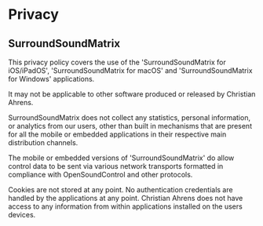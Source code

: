 # Privacy
## SurroundSoundMatrix

This privacy policy covers the use of the 'SurroundSoundMatrix for iOS/iPadOS', 'SurroundSoundMatrix for macOS' and 'SurroundSoundMatrix for Windows' applications.

It may not be applicable to other software produced or released by Christian Ahrens.

SurroundSoundMatrix does not collect any statistics, personal information, or analytics from our users, other than built in mechanisms that are present for all the mobile or embedded applications in their respective main distribution channels.

The mobile or embedded versions of 'SurroundSoundMatrix' do allow control data to be sent via various network transports formatted in compliance with OpenSoundControl and other protocols.

Cookies are not stored at any point. No authentication credentials are handled by the applications at any point. Christian Ahrens does not have access to any information from within applications installed on the users devices.